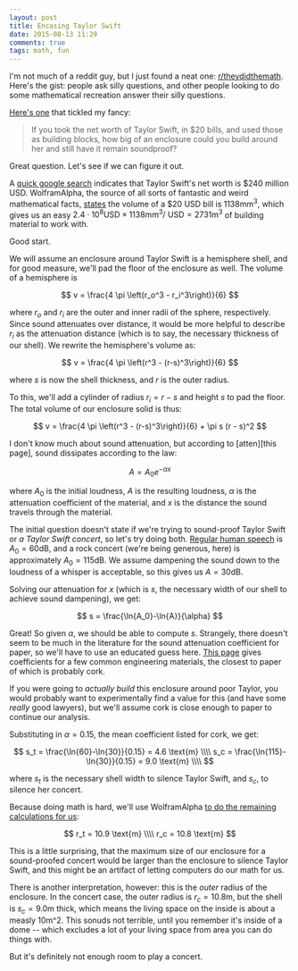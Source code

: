 ```yaml
---
layout: post
title: Encasing Taylor Swift
date: 2015-08-13 11:29
comments: true
tags: math, fun
---
```


I'm not much of a reddit guy, but I just found a neat one:
[r/theydidthemath][math]. Here's the gist: people ask silly questions, and other
people looking to do some mathematical recreation answer their silly questions.

[math]: https://www.reddit.com/r/theydidthemath/

[Here's one][taylor] that tickled my fancy:

[taylor]: https://www.reddit.com/r/theydidthemath/comments/3gsos3/request_if_you_took_the_net_worth_of_taylor_swift/

> If you took the net worth of Taylor Swift, in &#36;20 bills, and used those as
> building blocks, how big of an enclosure could you build around her and still
> have it remain soundproof?

Great question. Let's see if we can figure it out.

A [quick google search][netwo] indicates that Taylor Swift's net worth is
&#36;240 million USD. WolframAlpha, the source of all sorts of fantastic and
weird mathematical facts, [states][bill] the volume of a &#36;20 USD bill is
$1138 \text{mm}^3$, which gives us an easy $2.4\cdot 10^8 \text{USD} \times 1138
\text{mm}^3\text{/ USD} = 2731 \text{m}^3$ of building material to work with.

[netwo]: https://www.google.com/search?q=net%20worth%20of%20taylor%20swift
[bill]: http://www.wolframalpha.com/input/?i=volume+of+a+%2420+USD+bill

Good start.

We will assume an enclosure around Taylor Swift is a hemisphere shell, and for
good measure, we'll pad the floor of the enclosure as well. The volume of a
hemisphere is

$$
v = \frac{4 \pi \left(r_o^3 - r_i^3\right)}{6}
$$

where $r_o$ and $r_i$ are the outer and inner radii of the sphere, respectively.
Since sound attenuates over distance, it would be more helpful to describe $r_i$
as the attenuation distance (which is to say, the necessary thickness of our
shell). We rewrite the hemisphere's volume as:

$$
v = \frac{4 \pi \left(r^3 - (r-s)^3\right)}{6}
$$

where $s$ is now the shell thickness, and $r$ is the outer radius.

To this, we'll add a cylinder of radius $r_i = r - s$ and height $s$ to pad the
floor. The total volume of our enclosure solid is thus:

$$
v = \frac{4 \pi \left(r^3 - (r-s)^3\right)}{6} + \pi s (r - s)^2
$$

I don't know much about sound attenuation, but according to [atten][this page],
sound dissipates according to the law:

[atten]: https://www.nde-ed.org/EducationResources/CommunityCollege/Ultrasonics/Physics/attenuation.htm

$$
A = A_0 e^{-\alpha x}
$$

where $A_0$ is the initial loudness, $A$ is the resulting loudness,  $\alpha$ is
the attenuation coefficient of the material, and $x$ is the distance the
sound travels through the material.

The initial question doesn't state if we're trying to sound-proof Taylor Swift
or *a Taylor Swift concert*, so let's try doing both. [Regular human
speech][loudn] is $A_0 = 60 \text{dB}$, and a rock concert (we're being generous,
here) is approximately $A_0 = 115 \text{dB}$. We assume dampening the sound down to
the loudness of a whisper is acceptable, so this gives us $A = 30 \text{dB}$.

[loudn]: http://www.gcaudio.com/resources/howtos/loudness.html

Solving our attenuation for $x$ (which is $s$, the necessary width of our shell
to achieve sound dampening), we get:

$$
s = \frac{\ln{A_0}-\ln{A}}{\alpha}
$$

Great! So given $\alpha$, we should be able to compute $s$. Strangely, there
doesn't seem to be much in the literature for the sound attenuation coefficient
for paper, so we'll have to use an educated guess here. [This page][coeff] gives
coefficients for a few common engineering materials, the closest to paper of
which is probably cork.

[coeff]: http://www.engineeringtoolbox.com/accoustic-sound-absorption-d_68.html

If you were going to *actually build* this enclosure around poor Taylor, you
would probably want to experimentally find a value for this (and have some
*really* good lawyers), but we'll assume
cork is close enough to paper to continue our analysis.

Substituting in $\alpha = 0.15$, the mean coefficient listed for cork, we get:

$$
s_t = \frac{\ln{60}-\ln{30}}{0.15} = 4.6 \text{m}  \\\\
s_c = \frac{\ln{115}-\ln{30}}{0.15} = 9.0 \text{m} \\\\
$$

where $s_t$ is the necessary shell width to silence Taylor Swift, and $s_c$, to
silence her concert.

Because doing math is hard, we'll use WolframAlpha [to do the remaining
calculations for us][answer]:

[answer]: http://www.wolframalpha.com/input/?i=solve+%282731+%3D+%284+*+pi+*+%28r%5E3+-+%28r-s%29%5E3%29%29%2F6+%2B+2+*+pi+*+s+*+%28r+-+s%29%5E2+with+s+%3D+4.6%29+for+r

$$
r_t = 10.9 \text{m} \\\\
r_c = 10.8 \text{m}
$$

This is a little surprising, that the maximum size of our enclosure for a
sound-proofed concert would be larger than the enclosure to silence Taylor
Swift, and this might be an artifact of letting computers do our math for us.

There is another interpretation, however: this is the *outer* radius of the
enclosure. In the concert case, the outer radius is $r_c = 10.8 \text{m}$, but
the shell is $s_c = 9.0 \text{m}$ thick, which means the living space on the
inside is about a measly $10 \text{m^2}$. This sonuds not terrible, until you
remember it's inside of a dome -- which excludes a lot of your living space from
area you can do things with.

But it's definitely not enough room to play a concert.

